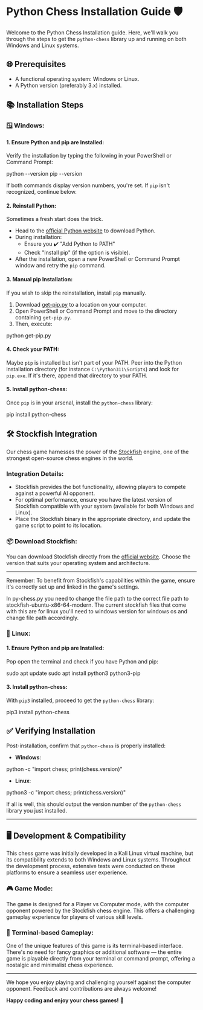 # Python Chess Installation Guide 🛡️

Welcome to the Python Chess Installation guide. Here, we'll walk you through the steps to get the `python-chess` library up and running on both Windows and Linux systems.

## 🌐 Prerequisites

- A functional operating system: Windows or Linux.
- A Python version (preferably 3.x) installed.

## 📚 Installation Steps

### 🪟 Windows:

#### 1. **Ensure Python and pip are Installed**:
   
Verify the installation by typing the following in your PowerShell or Command Prompt:
   
python --version
pip --version


If both commands display version numbers, you're set. If `pip` isn't recognized, continue below.

#### 2. **Reinstall Python**:

Sometimes a fresh start does the trick.

- Head to the [official Python website](https://www.python.org/downloads/windows/) to download Python.
- During installation:
  - Ensure you ✔️ "Add Python to PATH"
  - Check "Install pip" (if the option is visible).
- After the installation, open a new PowerShell or Command Prompt window and retry the `pip` command.

#### 3. **Manual pip Installation**:

If you wish to skip the reinstallation, install `pip` manually.

1. Download [get-pip.py](https://bootstrap.pypa.io/get-pip.py) to a location on your computer.
2. Open PowerShell or Command Prompt and move to the directory containing `get-pip.py`.
3. Then, execute:

python get-pip.py


#### 4. **Check your PATH**:

Maybe `pip` is installed but isn't part of your PATH. Peer into the Python installation directory (for instance `C:\Python311\Scripts`) and look for `pip.exe`. If it's there, append that directory to your PATH.

#### 5. **Install python-chess**:

Once `pip` is in your arsenal, install the `python-chess` library:

pip install python-chess

## 🛠️ Stockfish Integration

Our chess game harnesses the power of the [Stockfish](https://stockfishchess.org/) engine, one of the strongest open-source chess engines in the world.

### Integration Details:

- Stockfish provides the bot functionality, allowing players to compete against a powerful AI opponent.
- For optimal performance, ensure you have the latest version of Stockfish compatible with your system (available for both Windows and Linux).
- Place the Stockfish binary in the appropriate directory, and update the game script to point to its location.

### 📦 Download Stockfish:

You can download Stockfish directly from the [official website](https://stockfishchess.org/download/). Choose the version that suits your operating system and architecture.

---

Remember: To benefit from Stockfish's capabilities within the game, ensure it's correctly set up and linked in the game's settings.

In py-chess.py you need to change the file path to the correct file path to stockfish-ubuntu-x86-64-modern. The current stockfish 
files that come with this are for linux you'll need to windows version for windows os and change file path accordingly. 

### 🐧 Linux:

#### 1. **Ensure Python and pip are Installed**:

Pop open the terminal and check if you have Python and pip:

sudo apt update
sudo apt install python3 python3-pip


#### 3. **Install python-chess**:

With `pip3` installed, proceed to get the `python-chess` library:

pip3 install python-chess


## ✅ Verifying Installation

Post-installation, confirm that `python-chess` is properly installed:

- **Windows**:

python -c "import chess; print(chess.version)"


- **Linux**:

python3 -c "import chess; print(chess.version)"


If all is well, this should output the version number of the `python-chess` library you just installed.

---

## 🖥️ Development & Compatibility

This chess game was initially developed in a Kali Linux virtual machine, but its compatibility extends to both Windows and Linux systems. Throughout the development process, extensive tests were conducted on these platforms to ensure a seamless user experience.

### 🎮 Game Mode:

The game is designed for a Player vs Computer mode, with the computer opponent powered by the Stockfish chess engine. This offers a challenging gameplay experience for players of various skill levels.

### 🚀 Terminal-based Gameplay:

One of the unique features of this game is its terminal-based interface. There's no need for fancy graphics or additional software — the entire game is playable directly from your terminal or command prompt, offering a nostalgic and minimalist chess experience.

---

We hope you enjoy playing and challenging yourself against the computer opponent. Feedback and contributions are always welcome!

**Happy coding and enjoy your chess games!** 🎉
